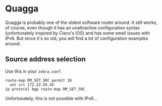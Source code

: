# Quagga

Quagga is probably one of the oldest software router around.  It still works, of course, even though it has an unattractive configuration syntax (unfortunately inspired by Cisco's IOS) and has some small issues with IPv6.  But since it's so old, you will find a lot of configuration examples around.

## Source address selection

Use this in your `zebra.conf`:

    route-map RM_SET_SRC permit 10
      set src 172.22.XX.XX
    ip protocol bgp route-map RM_SET_SRC

Unfortunately, this is not possible with IPv6...